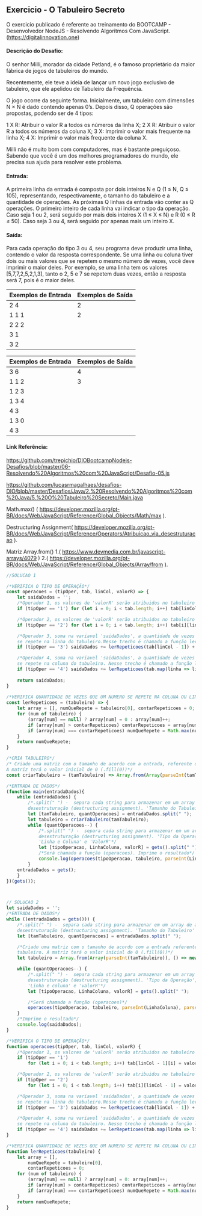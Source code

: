 ## Exercicio - O Tabuleiro Secreto

O exercicio publicado é referente ao treinamento do BOOTCAMP - Desenvolvedor NodeJS -  Resolvendo Algoritmos Com JavaScript.
(https://digitalinnovation.one)


#### Descrição do Desafio:

O senhor Milli, morador da cidade Petland, é o famoso proprietário da maior fábrica de jogos de tabuleiros do mundo. 

Recentemente, ele teve a ideia de lançar um novo jogo exclusivo de tabuleiro, que ele apelidou de Tabuleiro da Frequência.

O jogo ocorre da seguinte forma. Inicialmente, um tabuleiro com dimensões N × N é dado contendo apenas 0’s. Depois disso, Q operações são propostas, podendo ser de 4 tipos:

1 X R: Atribuir o valor R a todos os números da linha X;
2 X R: Atribuir o valor R a todos os números da coluna X;
3 X: Imprimir o valor mais frequente na linha X;
4 X: Imprimir o valor mais frequente da coluna X.

Milli não é muito bom com computadores, mas é bastante preguiçoso. Sabendo que você é um dos melhores programadores do mundo, ele precisa sua ajuda para resolver este problema.


#### Entrada:

A primeira linha da entrada é composta por dois inteiros N e Q (1 ≤ N, Q ≤ 105), representando, respectivamente, o tamanho do tabuleiro e a quantidade de operações. As próximas Q linhas da entrada vão conter as Q operações. O primeiro inteiro de cada linha vai indicar o tipo da operação. Caso seja 1 ou 2, será seguido por mais dois inteiros X (1 ≤ X ≤ N) e R (0 ≤ R ≤ 50). Caso seja 3 ou 4, será seguido por apenas mais um inteiro X.


#### Saída:

Para cada operação do tipo 3 ou 4, seu programa deve produzir uma linha, contendo o valor da resposta correspondente. Se uma linha ou coluna tiver dois ou mais valores que se repetem o mesmo número de vezes, você deve imprimir o maior deles. Por exemplo, se uma linha tem os valores [5,7,7,2,5,2,1,3], tanto o 2, 5 e 7 se repetem duas vezes, então a resposta será 7, pois é o maior deles.

Exemplos de Entrada  | Exemplos de Saída
------------- | -------------
2 4 | 2
1 1 1 | 2
2 2 2 |
3 1 |
3 2	|

Exemplos de Entrada  | Exemplos de Saída
------------- | -------------
3 6 | 4
1 1 2 | 3
1 2 3 |
1 3 4 |
4 3 |
1 3 0 |
4 3 |


#### Link Referência:
https://github.com/trepichio/DIOBootcampNodejs-Desafios/blob/master/06-Resolvendo%20Algoritmos%20com%20JavaScript/Desafio-05.js

https://github.com/lucasrmagalhaes/desafios-DIO/blob/master/Desafios/Java/2.%20Resolvendo%20Algoritmos%20com%20Java/5.%20O%20Tabuleiro%20Secreto/Main.java

Math.max() ( https://developer.mozilla.org/pt-BR/docs/Web/JavaScript/Reference/Global_Objects/Math/max ).

Destructuring Assignment( https://developer.mozilla.org/pt-BR/docs/Web/JavaScript/Reference/Operators/Atribuicao_via_desestruturacao ).

Matriz Array.from() 1.( https://www.devmedia.com.br/javascript-arrays/4079 ) 2.( https://developer.mozilla.org/pt-BR/docs/Web/JavaScript/Reference/Global_Objects/Array/from ).


```javascript
//SOLUCAO 1

/*VERIFICA O TIPO DE OPERAÇÃO*/
const operacoes = (tipOper, tab, linCol, valorR) => {
    let saidaDados = '';
    /*Operador 1, os valores de 'valorR' serão atribuidos no tabuleiro em linhas */
    if (tipOper == '1') for (let i = 0; i < tab.length; i++) tab[linCol - 1][i] = valorR;

    /*Operador 2, os valores de 'valorR' serão atribuidos no tabuleiro em colunas */
    if (tipOper == '2') for (let i = 0; i < tab.length; i++) tab[i][linCol - 1] = valorR;

    /*Operador 3, soma na variavel 'saidaDados', a quantidade de vezes que um numero
    se repete na linha do tabuleiro.Nesse trecho é chamado a função lerRepeticoes*/
    if (tipOper == '3') saidaDados += lerRepeticoes(tab[linCol - 1]) + '\n';

    /*Operador 4, soma na variavel 'saidaDados', a quantidade de vezes que um numero
    se repete na coluna do tabuleiro. Nesse trecho é chamado a função lerRepeticoes*/
    if (tipOper == '4') saidaDados += lerRepeticoes(tab.map(linha => linha[linCol - 1])) + '\n';
    
    return saidaDados;
}
 
/*VERIFICA QUANTIDADE DE VEZES QUE UM NUMERO SE REPETE NA COLUNA OU LINHA DO TABULEIRO*/
const lerRepeticoes = (tabuleiro) => {
    let array = [], numQueRepete = tabuleiro[0], contarRepeticoes = 0;
    for (num of tabuleiro) {
        (array[num] == null) ? array[num] = 0 : array[num]++;
        if (array[num] > contarRepeticoes) contarRepeticoes = array[numQueRepete = num];
        if (array[num] === contarRepeticoes) numQueRepete = Math.max(numQueRepete, num)
    }
    return numQueRepete;
}

/*CRIA TABULEIRO*/
/* Criado uma matriz com o tamanho de acordo com a entrada, referente o tamanho do tabuleiro. 
A matriz terá o valor inicial de 0 (.fill(0))*/
const criarTabuleiro = (tamTabuleiro) => Array.from(Array(parseInt(tamTabuleiro)), () => new Array(parseInt(tamTabuleiro)).fill(0));

/*ENTRADA DE DADOS*/
(function main(entradaDados){
    while (entradaDados) {
        /*.split(" ") -  separa cada string para armazenar em um array de atribuição via 
        desestruturação (destructuring assignment). 'Tamanho do Tabuleiro' e 'Quantidade de Operações'*/
        let [tamTabuleiro, quantOperacoes] = entradaDados.split(" ");
        let tabuleiro = criarTabuleiro(tamTabuleiro);
        while (quantOperacoes--) {
            /*.split(" ") -  separa cada string para armazenar em um array de atribuição via 
            desestruturação (destructuring assignment). 'Tipo da Operação', 
            'Linha e Coluna' e 'ValorR'*/
            let [tipoOperacao, LinhaColuna, valorR] = gets().split(" ")
            /*Será chamado a função (operacoes). Imprime o resultado*/
            console.log(operacoes(tipoOperacao, tabuleiro, parseInt(LinhaColuna), parseInt(valorR)));
        }
    entradaDados = gets();
    }
})(gets());



// SOLUCAO 2
let saidaDados = '';
/*ENTRADA DE DADOS*/
while ((entradaDados = gets())) {
    /*.split(" ") -  separa cada string para armazenar em um array de atribuição via 
    desestruturação (destructuring assignment). 'Tamanho do Tabuleiro' e 'Quantidade de Operações'*/
    let [tamTabuleiro, quantOperacoes] = entradaDados.split(" ");

    /*Criado uma matriz com o tamanho de acordo com a entrada referente o tamanho do 
    tabuleiro. A matriz terá o valor inicial de 0 (.fill(0))*/
    let tabuleiro = Array.from(Array(parseInt(tamTabuleiro)), () => new Array(parseInt(tamTabuleiro)).fill(0));

    while (quantOperacoes--) {
        /*.split(" ") -  separa cada string para armazenar em um array de atribuição via 
        desestruturação (destructuring assignment). 'Tipo da Operação', 
        'Linha e coluna' e 'valorR'*/
        let [tipoOperacao, LinhaColuna, valorR] = gets().split(" ");

        /*Será chamado a função (operacoes)*/
        operacoes(tipoOperacao, tabuleiro, parseInt(LinhaColuna), parseInt(valorR));
    }
    /*Imprime o resultado*/
    console.log(saidaDados);
}

/*VERIFICA O TIPO DE OPERAÇÃO*/
function operacoes(tipOper, tab, linCol, valorR) {
    /*Operador 1, os valores de 'valorR' serão atribuidos no tabuleiro em linhas */
    if (tipOper == '1')
        for (let i = 0; i < tab.length; i++) tab[linCol - 1][i] = valorR;

    /*Operador 2, os valores de 'valorR' serão atribuidos no tabuleiro em colunas */
    if (tipOper == '2')
        for (let i = 0; i < tab.length; i++) tab[i][linCol - 1] = valorR;

    /*Operador 3, soma na variavel 'saidaDados', a quantidade de vezes que um numero
    se repete na linha do tabuleiro.Nesse trecho é chamado a função lerRepeticoes*/
    if (tipOper == '3') saidaDados += lerRepeticoes(tab[linCol - 1]) + '\n';

    /*Operador 4, soma na variavel 'saidaDados', a quantidade de vezes que um numero
    se repete na coluna do tabuleiro. Nesse trecho é chamado a função lerRepeticoes*/
    if (tipOper == '4') saidaDados += lerRepeticoes(tab.map(linha => linha[linCol - 1])) + '\n';
}

/*VERIFICA QUANTIDADE DE VEZES QUE UM NUMERO SE REPETE NA COLUNA OU LINHA DO TABULEIRO*/
function lerRepeticoes(tabuleiro) {
    let array = [],
        numQueRepete = tabuleiro[0],
        contarRepeticoes = 0;
    for (num of tabuleiro) {
        (array[num] == null) ? array[num] = 0: array[num]++;
        if (array[num] > contarRepeticoes) contarRepeticoes = array[numQueRepete = num];
        if (array[num] === contarRepeticoes) numQueRepete = Math.max(numQueRepete, num);
    }
    return numQueRepete;
}
```
